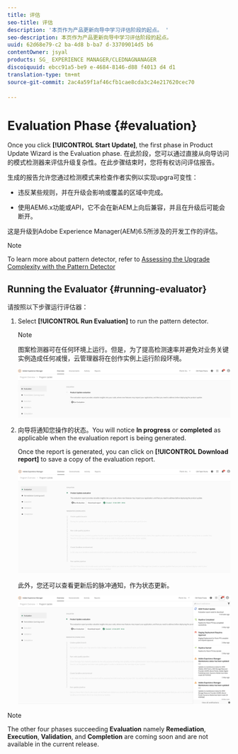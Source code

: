 ```yaml
---
title: 评估
seo-title: 评估
description: '本页作为产品更新向导中学习评估阶段的起点。 '
seo-description: 本页作为产品更新向导中学习评估阶段的起点。
uuid: 62d68e79-c2 ba-4d8 b-ba7 d-33709014d5 b6
contentOwner: jsyal
products: SG_ EXPERIENCE MANAGER/CLEDNAGNANAGER
discoiquuid: ebcc91a5-be9 e-4684-8146-d88 f4013 d4 d1
translation-type: tm+mt
source-git-commit: 2ac4a59f1af46cfb1cae8cda3c24e217620cec70

---
```



# Evaluation Phase {#evaluation}

Once you click **[!UICONTROL Start Update]**, the first phase in Product Update Wizard is the Evaluation phase. 在此阶段，您可以通过直接从向导访问的模式检测器来评估升级复杂性。在此步骤结束时，您将有权访问评估报告。

生成的报告允许您通过检测模式来检查作者实例以实现upgra可变性：

* 违反某些规则，并在升级会影响或覆盖的区域中完成。

* 使用AEM6.x功能或API，它不会在新AEM上向后兼容，并且在升级后可能会断开。


这是升级到Adobe Experience Manager(AEM)6.5所涉及的开发工作的评估。

>[!NOTE]
>To learn more about pattern detector, refer to [Assessing the Upgrade Complexity with the Pattern Detector](https://helpx.adobe.com/experience-manager/6-4/sites/deploying/using/pattern-detector.html)

## Running the Evaluator {#running-evaluator}

请按照以下步骤运行评估器：

1. Select **[!UICONTROL Run Evaluation]** to run the pattern detector.

   >[!NOTE]
   >图案检测器可在任何环境上运行。但是，为了提高检测速率并避免对业务关键实例造成任何减慢，云管理器将在创作实例上运行阶段环境。

   ![](assets/Run-Evaluation.png)

1. 向导将通知您操作的状态。You will notice **In progress** or **completed** as applicable when the evaluation report is being generated.

   Once the report is generated, you can click on **[!UICONTROL Download report]** to save a copy of the evaluation report.

   ![](assets/Evaluation-1.png)

   此外，您还可以查看更新后的脉冲通知，作为状态更新。

   ![](assets/Evaluation-pulse-notification.png)

>[!NOTE]
>The other four phases succeeding **Evaluation** namely **Remediation**, **Execution**, **Validation**, and **Completion** are coming soon and are not available in the current release.
